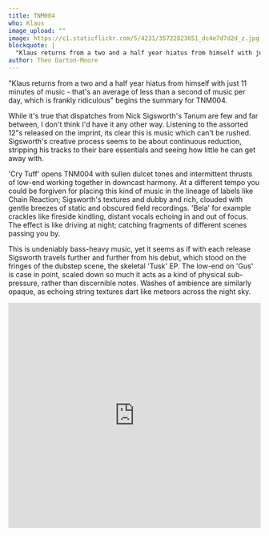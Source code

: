 ```yaml
---
title: TNM004
who: Klaus
image_upload: ""
image: https://c1.staticflickr.com/5/4231/35722823651_dc4e7d7d2d_z.jpg
blockquote: |
  "Klaus returns from a two and a half year hiatus from himself with just 11 minutes of music - that's an average of less than a second of music per day, which is frankly ridiculous" begins the summary for TNM004.
author: Theo Darton-Moore
---
```

"Klaus returns from a two and a half year hiatus from himself with just 11 minutes of music - that's an average of less than a second of music per day, which is frankly ridiculous" begins the summary for TNM004. 

While it's true that dispatches from Nick Sigsworth's Tanum are few and far between, I don't think I'd have it any other way. Listening to the assorted 12"s released on the imprint, its clear this is music which can't be rushed. Sigsworth's creative process seems to be about continuous reduction, stripping his tracks to their bare essentials and seeing how little he can get away with.

'Cry Tuff' opens TNM004 with sullen dulcet tones and intermittent thrusts of low-end working together in downcast harmony. At a different tempo you could be forgiven for placing this kind of music in the lineage of labels like Chain Reaction; Sigsworth's textures and dubby and rich, clouded with gentle breezes of static and obscured field recordings. 'Bela' for example crackles like fireside kindling, distant vocals echoing in and out of focus. The effect is like driving at night; catching fragments of different scenes passing you by. 

This is undeniably bass-heavy music, yet it seems as if with each release Sigsworth travels further and further from his debut, which stood on the fringes of the dubstep scene, the skeletal 'Tusk' EP. The low-end on 'Gus' is case in point, scaled down so much it acts as a kind of physical sub-pressure, rather than discernible notes. Washes of ambience are similarly opaque, as echoing string textures dart like meteors across the night sky.

<iframe width="100%" height="450" scrolling="no" frameborder="no" src="https://w.soundcloud.com/player/?url=https%3A//api.soundcloud.com/playlists/336820143&auto_play=false&hide_related=false&show_comments=true&show_user=true&show_reposts=false&visual=true"></iframe>